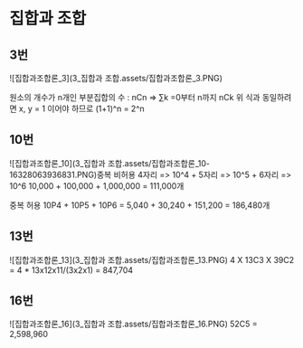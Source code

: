 # 집합과 조합

## 3번

![집합과조합론_3](3_집합과 조합.assets/집합과조합론_3.PNG)

원소의 개수가 n개인 부분집합의 수 : nCn => ∑k =0부터 n까지 nCk
위 식과 동일하려면 x, y = 1 이어야 하므로 (1+1)^n = 2^n



## 10번

![집합과조합론_10](3_집합과 조합.assets/집합과조합론_10-16328063936831.PNG)중복 비허용
4자리 => 10^4 + 5자리 => 10^5 + 6자리 => 10^6
10,000 + 100,000 + 1,000,000 = 111,000개

중복 허용
10P4 + 10P5 + 10P6 = 5,040 + 30,240 + 151,200 = 186,480개



## 13번

![집합과조합론_13](3_집합과 조합.assets/집합과조합론_13.PNG)
4 X 13C3 X 39C2 = 4 * 13x12x11/(3x2x1)
= 847,704



## 16번

![집합과조합론_16](3_집합과 조합.assets/집합과조합론_16.PNG)
52C5 = 2,598,960

